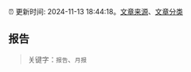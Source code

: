 :alarm_clock: 更新时间: 2024-11-13 18:44:18。[文章来源](/README.md)、[文章分类](/TAGS.md)

## 报告


> 关键字：`报告`、`月报`



